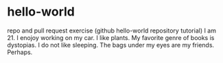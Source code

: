 # hello-world
repo and pull request exercise (github hello-world repository tutorial)
I am 21. I enojoy working on my car. I like plants. My favorite genre of books is dystopias. I do not like sleeping. The bags under my eyes are my friends. Perhaps.

